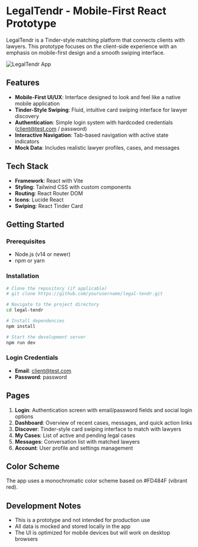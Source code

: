# LegalTendr - Mobile-First React Prototype

LegalTendr is a Tinder-style matching platform that connects clients with lawyers. This prototype focuses on the client-side experience with an emphasis on mobile-first design and a smooth swiping interface.

![LegalTendr App](https://i.imgur.com/placeholder.png)

## Features

- **Mobile-First UI/UX**: Interface designed to look and feel like a native mobile application
- **Tinder-Style Swiping**: Fluid, intuitive card swiping interface for lawyer discovery
- **Authentication**: Simple login system with hardcoded credentials (client@test.com / password)
- **Interactive Navigation**: Tab-based navigation with active state indicators
- **Mock Data**: Includes realistic lawyer profiles, cases, and messages

## Tech Stack

- **Framework**: React with Vite
- **Styling**: Tailwind CSS with custom components
- **Routing**: React Router DOM
- **Icons**: Lucide React
- **Swiping**: React Tinder Card

## Getting Started

### Prerequisites

- Node.js (v14 or newer)
- npm or yarn

### Installation

```bash
# Clone the repository (if applicable)
# git clone https://github.com/yourusername/legal-tendr.git

# Navigate to the project directory
cd legal-tendr

# Install dependencies
npm install

# Start the development server
npm run dev
```

### Login Credentials

- **Email**: client@test.com
- **Password**: password

## Pages

1. **Login**: Authentication screen with email/password fields and social login options
2. **Dashboard**: Overview of recent cases, messages, and quick action links
3. **Discover**: Tinder-style card swiping interface to match with lawyers
4. **My Cases**: List of active and pending legal cases
5. **Messages**: Conversation list with matched lawyers
6. **Account**: User profile and settings management

## Color Scheme

The app uses a monochromatic color scheme based on #FD484F (vibrant red).

## Development Notes

- This is a prototype and not intended for production use
- All data is mocked and stored locally in the app
- The UI is optimized for mobile devices but will work on desktop browsers

